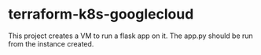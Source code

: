 # terraform-k8s-googlecloud
This project creates a VM to run a flask app on it. The app.py should be run from the instance created.
